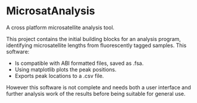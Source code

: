 # MicrosatAnalysis
A cross platform microsatellite analysis tool.

This project contains the initial building blocks for an analysis program, identifying microsatellite lengths from fluorescently tagged samples. This software:
- Is compatible with ABI formatted files, saved as .fsa.
- Using matplotlib plots the peak positions.
- Exports peak locations to a .csv file.

However this software is not complete and needs both a user interface and further analysis work of the results before being suitable for general use.
